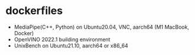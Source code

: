 # dockerfiles

- MediaPipe(C++, Python) on Ubuntu20.04, VNC, aarch64 (M1 MacBook, Docker)
- OpenVINO 2022.1 building environment
- UnixBench on Ubuntu21.10, aarch64 or x86_64
